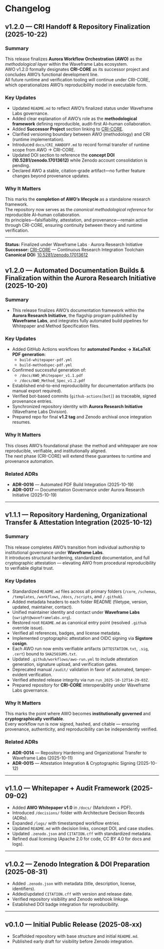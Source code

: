 # Changelog

## v1.2.0 — CRI Handoff & Repository Finalization (2025-10-22)

### Summary
This release finalizes **Aurora Workflow Orchestration (AWO)** as the *methodological layer* within the Waveframe Labs ecosystem.  
AWO v1.2.0 formally designates **CRI-CORE** as its successor project and concludes AWO’s functional development line.  
All future runtime and verification tooling will continue under CRI-CORE, which operationalizes AWO’s reproducibility model in executable form.

### Key Updates
- Updated `README.md` to reflect AWO’s finalized status under Waveframe Labs governance.  
- Added clear explanation of AWO’s role as the **methodological framework** defining reproducible, audit-first AI–human collaboration.  
- Added **Successor Project** section linking to [CRI-CORE](https://github.com/Waveframe-Labs/CRI-CORE).  
- Clarified versioning boundary between AWO (methodology) and CRI (runtime implementation).  
- Introduced `docs/CRI_HANDOFF.md` to record formal transfer of runtime scope from AWO → CRI-CORE.  
- Updated DOI section to reference the **concept DOI (10.5281/zenodo.17013612)** while Zenodo account consolidation is pending.  
- Declared AWO a stable, citation-grade artifact—no further feature changes beyond provenance updates.

### Why It Matters
This marks the **completion of AWO’s lifecycle** as a standalone research framework.  
The repository now serves as the *canonical methodological reference* for reproducible AI–human collaboration.  
Its principles—falsifiability, attestation, and provenance—remain active through CRI-CORE, ensuring continuity between theory and runtime verification.  

---

**Status:** Finalized under Waveframe Labs · Aurora Research Initiative  
**Successor:** [CRI-CORE](https://github.com/Waveframe-Labs/CRI-CORE) — Continuous Research Integration Toolchain  
**Canonical DOI:** [10.5281/zenodo.17013612](https://doi.org/10.5281/zenodo.17013612)


## v1.2.0 — Automated Documentation Builds & Finalization within the Aurora Research Initiative (2025-10-20)  

### Summary
- This release finalizes AWO’s documentation framework within the **Aurora Research Initiative**, the flagship program published by **Waveframe Labs**, and integrates fully automated build pipelines for Whitepaper and Method Specification files.  

### Key Updates
- Added GitHub Actions workflows for **automated Pandoc → XeLaTeX PDF generation**:
  - `build-whitepaper-pdf.yml`
  - `build-methodspec-pdf.yml`
- Confirmed successful generation of:
  - `/docs/AWO_Whitepaper_v1.1.pdf`
  - `/docs/AWO_Method_Spec_v1.2.pdf`
- Established end-to-end reproducibility for documentation artifacts (no manual export required).
- Verified bot-based commits (`github-actions[bot]`) as traceable, signed provenance entries.
- Synchronized repository identity with **Aurora Research Initiative** (Waveframe Labs Division).
- Prepared repo for final **v1.2 tag** and Zenodo archival once integration resumes.

### Why It Matters
This closes AWO’s foundational phase: the method and whitepaper are now reproducible, verifiable, and institutionally aligned.  
The next phase (CRI-CORE) will extend these guarantees to runtime and provenance automation.

### Related ADRs
- **ADR-0016** — Automated PDF Build Integration (2025-10-19)
- **ADR-0017** — Documentation Governance under Aurora Research Initiative (2025-10-19)

---


## v1.1.1 — Repository Hardening, Organizational Transfer & Attestation Integration (2025-10-12)

### Summary
This release completes AWO’s transition from individual authorship to institutional governance under **Waveframe Labs**.  
It introduces structural hardening, standardized documentation, and full cryptographic attestation — elevating AWO from procedural reproducibility to verifiable digital trust.

### Key Updates
- Standardized `README.md` files across all primary folders (`/core`, `/schemas`, `/templates`, `/workflows`, `/docs`, `/scripts`, and `/.github`).  
- Added metadata headers to each folder README (filetype, version, updated, maintainer, contact).  
- Unified maintainer identity and contact under **Waveframe Labs** (`swright@waveframelabs.org`).  
- Restored root `README.md` as canonical entry point (resolved `.github` override issue).  
- Verified all references, badges, and license metadata.  
- Implemented cryptographic attestation and OIDC signing via **Sigstore cosign**.  
- Each AWO run now emits verifiable artifacts (`ATTESTATION.txt`, `.sig`, `.cert`) bound to `SHA256SUMS.txt`.  
- Updated `.github/workflows/awo-run.yml` to include attestation generation, signature upload, and verification gates.  
- Deprecated manual `/audit/` validation in favor of automated, tamper-evident verification.  
- Verified attested release integrity via run `run_2025-10-12T14-29-03Z`.  
- Prepared repository for **CRI-CORE** interoperability under Waveframe Labs governance.

### Why It Matters
This marks the point where AWO becomes **institutionally governed** and **cryptographically verifiable**.  
Every workflow run is now signed, hashed, and citable — ensuring provenance, authenticity, and reproducibility can be independently verified.

### Related ADRs
- **ADR-0014** — Repository Hardening and Organizational Transfer to Waveframe Labs (2025-10-11)  
- **ADR-0015** — Attestation Integration & Cryptographic Signing (2025-10-12)

---

## v1.1.0 — Whitepaper + Audit Framework (2025-09-02)
- Added **AWO Whitepaper v1.0** in `/docs/` (Markdown + PDF).  
- Introduced `/decisions/` folder with Architecture Decision Records (ADRs).  
- Expanded `/logs/` with timestamped workflow entries.  
- Updated `README.md` with decision links, concept DOI, and case studies.  
- Updated `.zenodo.json` and `CITATION.cff` with standardized metadata.  
- Refined dual licensing (Apache 2.0 for code, CC BY 4.0 for docs and logs).  

---

## v1.0.2 — Zenodo Integration & DOI Preparation (2025-08-31)
- Added `.zenodo.json` with metadata (title, description, license, identifiers).  
- Added/updated `CITATION.cff` with version and release date.  
- Verified repository visibility and Zenodo webhook linkage.  
- Established DOI badge integration for reproducibility.  

---

## v0.1.0 — Initial Public Release (2025-08-xx)
- Scaffolded repository with base structure and initial `README.md`.  
- Published early draft for visibility before Zenodo integration.
